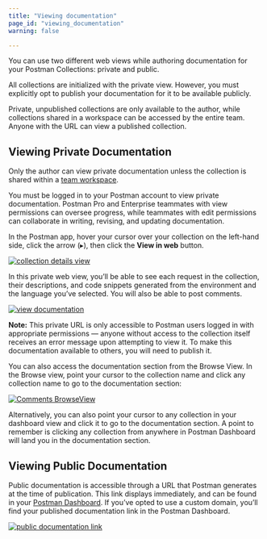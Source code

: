 ```yaml
---
title: "Viewing documentation"
page_id: "viewing_documentation"
warning: false

---
```

You can use two different web views while authoring documentation for your Postman Collections: private and public.

All collections are initialized with the private view. However, you must explicitly opt to publish your documentation for it to be available publicly.

Private, unpublished collections are only available to the author, while collections shared in a workspace can be accessed by the entire team. Anyone with the URL can view a published collection.

## Viewing Private Documentation

Only the author can view private documentation unless the collection is shared within a [team workspace](/docs/v6/postman/workspaces/intro_to_workspaces).

You must be logged in to your Postman account to view private documentation. Postman Pro and Enterprise teammates with view permissions can oversee progress, while teammates with edit permissions can collaborate in writing, revising, and updating documentation.

In the Postman app, hover your cursor over your collection on the left-hand side, click the arrow (&#9656;), then click the **View in web** button.

[![collection details view](https://s3.amazonaws.com/postman-static-getpostman-com/postman-docs/API_Docs_ViewinWeb.png)](https://s3.amazonaws.com/postman-static-getpostman-com/postman-docs/API_Docs_ViewinWeb.png)

In this private web view, you’ll be able to see each request in the collection, their descriptions, and code snippets generated from the environment and the language you’ve selected. You will also be able to post comments.

[![view documentation](https://s3.amazonaws.com/postman-static-getpostman-com/postman-docs/WS-docs-viewing.png)](https://s3.amazonaws.com/postman-static-getpostman-com/postman-docs/WS-docs-viewing.png)

**Note:** This private URL is only accessible to Postman users logged in with appropriate permissions — anyone without access to the collection itself receives an error message upon attempting to view it. To make this documentation available to others, you will need to publish it.

You can also access the documentation section from the Browse View. In the Browse view, point your cursor to the collection name and click any collection name to go to the documentation section:

[![Comments BrowseView](https://s3.amazonaws.com/postman-static-getpostman-com/postman-docs/Comments-Browse-View.png)](https://s3.amazonaws.com/postman-static-getpostman-com/postman-docs/Comments-Browse-View.png)

Alternatively, you can also point your cursor to any collection in your dashboard view and click it to go to the documentation section. A point to remember is clicking any collection from anywhere in Postman Dashboard will land you in the documentation section.

## Viewing Public Documentation

Public documentation is accessible through a URL that Postman generates at the time of publication. This link displays immediately, and can be found in your [Postman Dashboard](https://go.postman.co/). If you’ve opted to use a custom domain, you’ll find your published documentation link in the Postman Dashboard.

[![public documentation link](https://s3.amazonaws.com/postman-static-getpostman-com/postman-docs/WS-docs-public-view.png)](https://s3.amazonaws.com/postman-static-getpostman-com/postman-docs/WS-docs-public-view.png)
